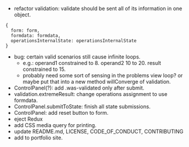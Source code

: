 - refactor validation: validate should be sent all of its information in one object.

```
{
  form: form,
  formdata: formdata,
  operationsInternalState: operationsInternalState
}
```

- bug: certain valid scenarios still cause infinite loops.
  - e.g.: operand1 constrained to 8. operand2 10 to 20. result constrained to 15.
  - probably need some sort of sensing in the problems view loop? or maybe put that into a new method willConverge of validation.
- ControlPanel(?): add .was-validated only after submit.
- validation.extremeResult: change operations assignment to use formdata.
- ControlPanel.submitToState: finish all state submissions.
- ControlPanel: add reset button to form.
- eject Redux
- add CSS media query for printing.
- update README.md, LICENSE, CODE_OF_CONDUCT, CONTRIBUTING
- add to portfolio site.
